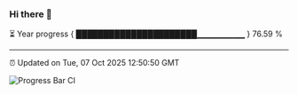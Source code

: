### Hi there 👋

⏳ Year progress { ██████████████████████▁▁▁▁▁▁▁▁ } 76.59 %

---

⏰ Updated on Tue, 07 Oct 2025 12:50:50 GMT

![Progress Bar CI](https://github.com/ZhaoGui/ZhaoGui/workflows/Progress%20Bar%20CI/badge.svg)
